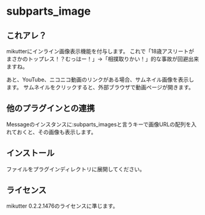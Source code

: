 # subparts_image

## これアレ？

mikutterにインライン画像表示機能を付与します。
これで「18歳アスリートがまさかのトップレス！？むっはー！」->「相撲取りかい！」的な事故が回避出来ますね。

あと、YouTube、ニコニコ動画のリンクがある場合、サムネイル画像を表示します。
サムネイルをクリックすると、外部ブラウザで動画ページが開きます。

## 他のプラグインとの連携
Messageのインスタンスに:subparts_imagesと言うキーで画像URLの配列を入れておくと、その画像も表示します。



## インストール
ファイルをプラグインディレクトリに展開してください。



## ライセンス
mikutter 0.2.2.1476のライセンスに準じます。
